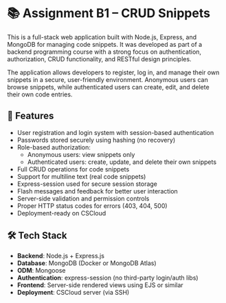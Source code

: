 # 📚 Assignment B1 – CRUD Snippets

This is a full-stack web application built with Node.js, Express, and MongoDB for managing code snippets. It was developed as part of a backend programming course with a strong focus on authentication, authorization, CRUD functionality, and RESTful design principles.

The application allows developers to register, log in, and manage their own snippets in a secure, user-friendly environment. Anonymous users can browse snippets, while authenticated users can create, edit, and delete their own code entries.

## 🚀 Features

- User registration and login system with session-based authentication
- Passwords stored securely using hashing (no recovery)
- Role-based authorization:
  - Anonymous users: view snippets only
  - Authenticated users: create, update, and delete their own snippets
- Full CRUD operations for code snippets
- Support for multiline text (real code snippets)
- Express-session used for secure session storage
- Flash messages and feedback for better user interaction
- Server-side validation and permission controls
- Proper HTTP status codes for errors (403, 404, 500)
- Deployment-ready on CSCloud

## 🛠️ Tech Stack

- **Backend**: Node.js + Express.js
- **Database**: MongoDB (Docker or MongoDB Atlas)
- **ODM**: Mongoose
- **Authentication**: express-session (no third-party login/auth libs)
- **Frontend**: Server-side rendered views using EJS or similar
- **Deployment**: CSCloud server (via SSH)
